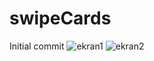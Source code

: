 # swipeCards
Initial commit
![ekran1](https://user-images.githubusercontent.com/33581493/107830716-82ff6200-6d9d-11eb-828c-15113b0c7e7f.PNG)
  ![ekran2](https://user-images.githubusercontent.com/33581493/107831036-35cfc000-6d9e-11eb-95dc-03fd9e5611b8.PNG)
